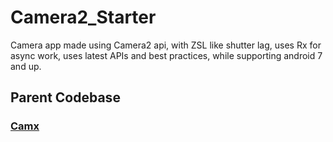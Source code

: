 # Camera2_Starter
Camera app made using Camera2 api, with ZSL like shutter lag, uses Rx for async work, uses latest APIs and best practices, while supporting android 7 and up.
  
## Parent Codebase
### [Camx](https://github.com/uncannyRishabh/camx)
